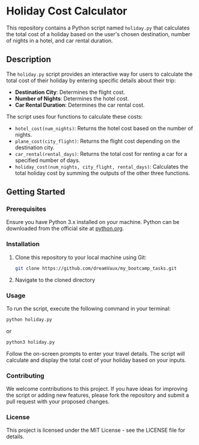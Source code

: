 # Holiday Cost Calculator

This repository contains a Python script named `holiday.py` that calculates the total cost of a holiday based on the user's chosen destination, number of nights in a hotel, and car rental duration.

## Description

The `holiday.py` script provides an interactive way for users to calculate the total cost of their holiday by entering specific details about their trip:
- **Destination City**: Determines the flight cost.
- **Number of Nights**: Determines the hotel cost.
- **Car Rental Duration**: Determines the car rental cost.

The script uses four functions to calculate these costs:
- `hotel_cost(num_nights)`: Returns the hotel cost based on the number of nights.
- `plane_cost(city_flight)`: Returns the flight cost depending on the destination city.
- `car_rental(rental_days)`: Returns the total cost for renting a car for a specified number of days.
- `holiday_cost(num_nights, city_flight, rental_days)`: Calculates the total holiday cost by summing the outputs of the other three functions.

## Getting Started

### Prerequisites

Ensure you have Python 3.x installed on your machine. Python can be downloaded from the official site at [python.org](https://www.python.org/downloads/).

### Installation

1. Clone this repository to your local machine using Git:
   ```bash
   git clone https://github.com/dreamVaux/my_bootcamp_tasks.git
2. Navigate to the cloned directory

### Usage
To run the script, execute the following command in your terminal:
```bash
python holiday.py
```
or
```bash
python3 holiday.py
```
Follow the on-screen prompts to enter your travel details. The script will calculate and display the total cost of your holiday based on your inputs.

### Contributing

We welcome contributions to this project. If you have ideas for improving the script or adding new features, please fork the repository and submit a pull request with your proposed changes.

### License

This project is licensed under the MIT License - see the LICENSE file for details.